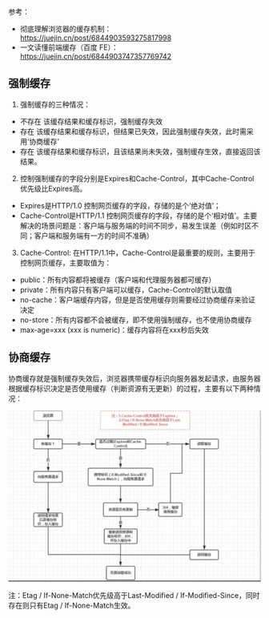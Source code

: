 参考：
* 彻底理解浏览器的缓存机制：https://juejin.cn/post/6844903593275817998
* 一文读懂前端缓存（百度 FE）：https://juejin.cn/post/6844903747357769742


## 强制缓存
1. 强制缓存的三种情况：
* 不存在 该缓存结果和缓存标识，强制缓存失效
* 存在 该缓存结果和缓存标识，但结果已失效，因此强制缓存失效，此时需采用‘协商缓存’
* 存在 该缓存结果和缓存标识，且该结果尚未失效，强制缓存生效，直接返回该结果。

2. 控制强制缓存的字段分别是Expires和Cache-Control，其中Cache-Control优先级比Expires高。
* Expires是HTTP/1.0 控制网页缓存的字段，存储的是个‘绝对值’；
* Cache-Control是HTTP/1.1 控制网页缓存的字段，存储的是个‘相对值’。主要解决的场景问题是：客户端与服务端的时间不同步，易发生误差（例如时区不同；客户端和服务端有一方的时间不准确）

3. Cache-Control:
在HTTP/1.1中，Cache-Control是最重要的规则，主要用于控制网页缓存，主要取值为：
* public：所有内容都将被缓存（客户端和代理服务器都可缓存）
* private：所有内容只有客户端可以缓存，Cache-Control的默认取值
* no-cache：客户端缓存内容，但是是否使用缓存则需要经过协商缓存来验证决定
* no-store：所有内容都不会被缓存，即不使用强制缓存，也不使用协商缓存
* max-age=xxx (xxx is numeric)：缓存内容将在xxx秒后失效

## 协商缓存
协商缓存就是强制缓存失效后，浏览器携带缓存标识向服务器发起请求，由服务器根据缓存标识决定是否使用缓存（判断资源有无更新）的过程，主要有以下两种情况：

![浏览器缓存机制](./icon/browser-cache.jpg)

注：Etag / If-None-Match优先级高于Last-Modified / If-Modified-Since，同时存在则只有Etag / If-None-Match生效。